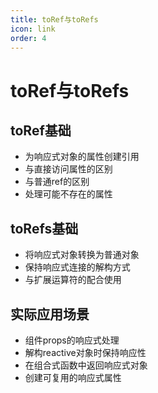 ```yaml
---
title: toRef与toRefs
icon: link
order: 4
---
```


# toRef与toRefs

## toRef基础
- 为响应式对象的属性创建引用
- 与直接访问属性的区别
- 与普通ref的区别
- 处理可能不存在的属性

## toRefs基础
- 将响应式对象转换为普通对象
- 保持响应式连接的解构方式
- 与扩展运算符的配合使用

## 实际应用场景
- 组件props的响应式处理
- 解构reactive对象时保持响应性
- 在组合式函数中返回响应式对象
- 创建可复用的响应式属性
